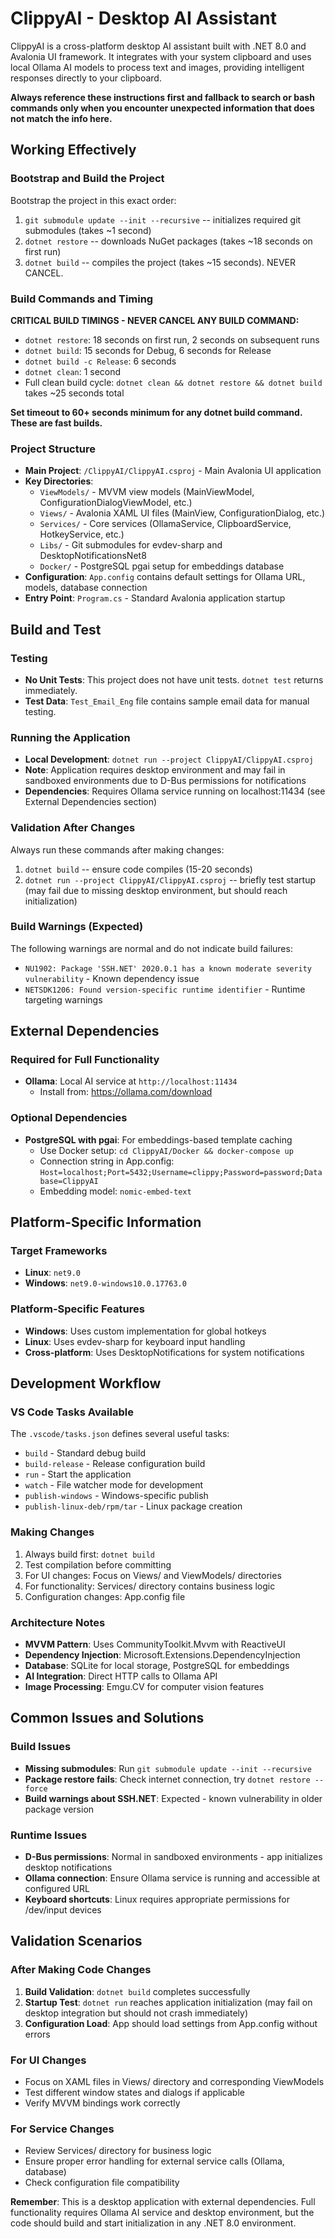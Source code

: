 # ClippyAI - Desktop AI Assistant

ClippyAI is a cross-platform desktop AI assistant built with .NET 8.0 and Avalonia UI framework. It integrates with your system clipboard and uses local Ollama AI models to process text and images, providing intelligent responses directly to your clipboard.

**Always reference these instructions first and fallback to search or bash commands only when you encounter unexpected information that does not match the info here.**

## Working Effectively

### Bootstrap and Build the Project
Bootstrap the project in this exact order:
1. `git submodule update --init --recursive` -- initializes required git submodules (takes ~1 second)
2. `dotnet restore` -- downloads NuGet packages (takes ~18 seconds on first run)
3. `dotnet build` -- compiles the project (takes ~15 seconds). NEVER CANCEL.

### Build Commands and Timing
**CRITICAL BUILD TIMINGS - NEVER CANCEL ANY BUILD COMMAND:**
- `dotnet restore`: 18 seconds on first run, 2 seconds on subsequent runs
- `dotnet build`: 15 seconds for Debug, 6 seconds for Release
- `dotnet build -c Release`: 6 seconds  
- `dotnet clean`: 1 second
- Full clean build cycle: `dotnet clean && dotnet restore && dotnet build` takes ~25 seconds total

**Set timeout to 60+ seconds minimum for any dotnet build command. These are fast builds.**

### Project Structure
- **Main Project**: `/ClippyAI/ClippyAI.csproj` - Main Avalonia UI application
- **Key Directories**:
  - `ViewModels/` - MVVM view models (MainViewModel, ConfigurationDialogViewModel, etc.)
  - `Views/` - Avalonia XAML UI files (MainView, ConfigurationDialog, etc.)
  - `Services/` - Core services (OllamaService, ClipboardService, HotkeyService, etc.)
  - `Libs/` - Git submodules for evdev-sharp and DesktopNotificationsNet8
  - `Docker/` - PostgreSQL pgai setup for embeddings database
- **Configuration**: `App.config` contains default settings for Ollama URL, models, database connection
- **Entry Point**: `Program.cs` - Standard Avalonia application startup

## Build and Test

### Testing
- **No Unit Tests**: This project does not have unit tests. `dotnet test` returns immediately.
- **Test Data**: `Test_Email_Eng` file contains sample email data for manual testing.

### Running the Application
- **Local Development**: `dotnet run --project ClippyAI/ClippyAI.csproj`
- **Note**: Application requires desktop environment and may fail in sandboxed environments due to D-Bus permissions for notifications
- **Dependencies**: Requires Ollama service running on localhost:11434 (see External Dependencies section)

### Validation After Changes
Always run these commands after making changes:
1. `dotnet build` -- ensure code compiles (15-20 seconds)
2. `dotnet run --project ClippyAI/ClippyAI.csproj` -- briefly test startup (may fail due to missing desktop environment, but should reach initialization)

### Build Warnings (Expected)
The following warnings are normal and do not indicate build failures:
- `NU1902: Package 'SSH.NET' 2020.0.1 has a known moderate severity vulnerability` - Known dependency issue
- `NETSDK1206: Found version-specific runtime identifier` - Runtime targeting warnings

## External Dependencies

### Required for Full Functionality
- **Ollama**: Local AI service at `http://localhost:11434`
  - Install from: https://ollama.com/download

### Optional Dependencies
- **PostgreSQL with pgai**: For embeddings-based template caching
  - Use Docker setup: `cd ClippyAI/Docker && docker-compose up`
  - Connection string in App.config: `Host=localhost;Port=5432;Username=clippy;Password=password;Database=ClippyAI`
  - Embedding model: `nomic-embed-text`

## Platform-Specific Information

### Target Frameworks
- **Linux**: `net9.0`
- **Windows**: `net9.0-windows10.0.17763.0`

### Platform-Specific Features  
- **Windows**: Uses custom implementation for global hotkeys
- **Linux**: Uses evdev-sharp for keyboard input handling
- **Cross-platform**: Uses DesktopNotifications for system notifications

## Development Workflow

### VS Code Tasks Available
The `.vscode/tasks.json` defines several useful tasks:
- `build` - Standard debug build
- `build-release` - Release configuration build  
- `run` - Start the application
- `watch` - File watcher mode for development
- `publish-windows` - Windows-specific publish
- `publish-linux-deb/rpm/tar` - Linux package creation

### Making Changes
1. Always build first: `dotnet build`
2. Test compilation before committing
3. For UI changes: Focus on Views/ and ViewModels/ directories
4. For functionality: Services/ directory contains business logic
5. Configuration changes: App.config file

### Architecture Notes
- **MVVM Pattern**: Uses CommunityToolkit.Mvvm with ReactiveUI
- **Dependency Injection**: Microsoft.Extensions.DependencyInjection
- **Database**: SQLite for local storage, PostgreSQL for embeddings
- **AI Integration**: Direct HTTP calls to Ollama API
- **Image Processing**: Emgu.CV for computer vision features

## Common Issues and Solutions

### Build Issues
- **Missing submodules**: Run `git submodule update --init --recursive`
- **Package restore fails**: Check internet connection, try `dotnet restore --force`
- **Build warnings about SSH.NET**: Expected - known vulnerability in older package version

### Runtime Issues
- **D-Bus permissions**: Normal in sandboxed environments - app initializes desktop notifications
- **Ollama connection**: Ensure Ollama service is running and accessible at configured URL
- **Keyboard shortcuts**: Linux requires appropriate permissions for /dev/input devices

## Validation Scenarios

### After Making Code Changes
1. **Build Validation**: `dotnet build` completes successfully
2. **Startup Test**: `dotnet run` reaches application initialization (may fail on desktop integration but should not crash immediately)
3. **Configuration Load**: App should load settings from App.config without errors

### For UI Changes  
- Focus on XAML files in Views/ directory and corresponding ViewModels
- Test different window states and dialogs if applicable
- Verify MVVM bindings work correctly

### For Service Changes
- Review Services/ directory for business logic
- Ensure proper error handling for external service calls (Ollama, database)
- Check configuration file compatibility

**Remember**: This is a desktop application with external dependencies. Full functionality requires Ollama AI service and desktop environment, but the code should build and start initialization in any .NET 8.0 environment.